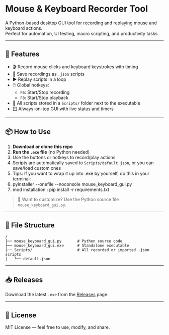 # Mouse & Keyboard Recorder Tool

A Python-based desktop GUI tool for recording and replaying mouse and keyboard actions.  
Perfect for automation, UI testing, macro scripting, and productivity tasks.

---

## 🎯 Features

- 🎬 Record mouse clicks and keyboard keystrokes with timing
- 💾 Save recordings as `.json` scripts
- ▶️ Replay scripts in a loop
- 🖱️ Global hotkeys:  
  - `F6`: Start/Stop recording  
  - `F8`: Start/Stop playback
- 📁 All scripts stored in a `Scripts/` folder next to the executable
- 🪟 Always-on-top GUI with live status and timers

---

## 📦 How to Use

1. **Download or clone this repo**
2. **Run the `.exe` file** (no Python needed)
3. Use the buttons or hotkeys to record/play actions
4. Scripts are automatically saved to `Scripts/default.json`, or you can save/load custom ones
5. Tips: If you want to wrap it up into .exe by yourself, do this in your terminal:
6. pyinstaller --onefile --noconsole mouse_keyboard_gui.py
7. mod installation : pip install -r requirements.txt
> 🔧 Want to customize? Use the Python source file `mouse_keyboard_gui.py`.

---

## 📂 File Structure

```
/
├── mouse_keyboard_gui.py       # Python source code
├── mouse_keyboard_gui.exe      # Standalone executable
├── Scripts/                    # All recorded or imported .json scripts
│   └── default.json
```

---
## 📥 Releases

Download the latest `.exe` from the [Releases](../../releases) page.

---

## 📄 License

MIT License — feel free to use, modify, and share.
